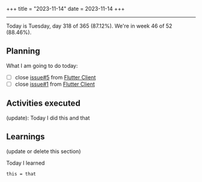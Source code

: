 +++
title = "2023-11-14"
date = 2023-11-14
+++

---

Today is Tuesday, day 318 of 365 (87.12%). We're in week 46 of 52 (88.46%).

## Planning

What I am going to do today:

- [ ] close [issue#5](https://github.com/OmnicodeSolutions/luisa_drf_flutter_client/issues/5) from [Flutter Client](https://github.com/OmnicodeSolutions/luisa_drf_flutter_client)
- [ ] close [issue#1](https://github.com/OmnicodeSolutions/luisa_drf_flutter_client/issues/1) from [Flutter Client](https://github.com/OmnicodeSolutions/luisa_drf_flutter_client)

## Activities executed

(update): Today I did this and that

## Learnings

(update or delete this section)

Today I learned
```
this = that
```

